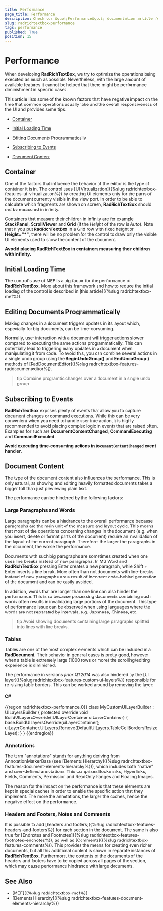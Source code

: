 ```yaml
---
title: Performance
page_title: Performance
description: Check our &quot;Performance&quot; documentation article for the RadRichTextBox {{ site.framework_name }} control.
slug: radrichtextbox-performance
tags: performance
published: True
position: 15
---
```


# Performance

When developing __RadRichTextBox__, we try to optimize the operations being executed as much as possible. Nevertheless, with the large amount of available features it cannot be helped that there might be performance diminishment in specific cases. 

This article lists some of the known factors that have negative impact on the time that common operations usually take and the overall responsiveness of the UI and provides some tips.      

* [Container](#container)

* [Initial Loading Time](#initial-loading-time)

* [Editing Documents Programmatically](#editing-documents-programmatically)

* [Subscribing to Events](#subscribing-to-events)

* [Document Content](#document-content)

## Container

One of the factors that influence the behavior of the editor is the type of container it is in. The control uses [UI Virtualization]({%slug radrichtextbox-features-ui-virtualization%}) by creating UI elements only for the parts of the document currently visible in the view port. In order to be able to calculate which fragments are shown on screen, __RadRichTextBox__ should *not* be measured in infinity.

Containers that measure their children in infinity are for example __StackPanel__, __ScrollViewer__ and __Grid__ (if the *Height* of the row is *Auto*). Note that if you put __RadRichTextBox__ in a Grid row with fixed height or __Height="*"__, there will be no problem for the control to draw only the visible UI elements used to show the content of the document.

__Avodid placing RadRichTextBox in containers measuring their children with infinity.__

## Initial Loading Time

The control's use of MEF is a big factor for the performance of __RadRichTextBox__. More about this framework and how to reduce the initial loading of the control is described in [this article]({%slug radrichtextbox-mef%}).


## Editing Documents Programmatically

Making changes in a document triggers updates in its layout which, especially for big documents, can be time-consuming. 

Normally, user interaction with a document will trigger actions slower compared to executing the same actions programmatically. This can potentially lead to triggering many updates in a document when manipulating it from code. To avoid this, you can combine several actions in a single undo group using the __BeginUndoGroup()__ and __EndUndoGroup()__ methods of [RadDocumentEditor]({%slug radrichtextbox-features-raddocumenteditor%}).

>tip Combine programtic changes over a document in a single undo group.

## Subscribing to Events

__RadRichTextBox__ exposes plenty of events that allow you to capture document changes or command executions. While this can be very convenient when you need to handle user interaction, it is highly recommended to avoid placing complex logic in events that are raised often. Examples for such are __DocumentContentChanged__, __CommandExecuting__ and __CommandExecuted__.

__Avoid executing time-consuming actions in `DocumentContentChanged` event handler.__

## Document Content

The type of the document content also influences the performance. This is only natural, as showing and editing heavily formatted documents takes a bigger toll than just previewing plain text.

The performance can be hindered by the following factors:        

### Large Paragraphs and Words

Large paragraphs can be a hindrance to the overall performance because paragraphs are the main unit of the measure and layout cycle. This means that most of the operations concerning changes in the document (e.g. when you insert, delete or format parts of the document) require an invalidation of the layout of the current paragraph. Therefore, the larger the paragraphs in the document, the worse the performance.        

Documents with such big paragraphs are sometimes created when one uses line breaks instead of new paragraphs. In MS Word and __RadRichTextBox__ pressing Enter creates a new paragraph, while Shift + Enter inserts a line break. More often than not documents with line-breaks instead of new paragraphs are a result of incorrect code-behind generation of the document and can be easily avoided.

In addition, words that are longer than one line can also hinder the performance. This is so because processing documents containing such words often results in invalidating large portions of the document. This type of performance issue can be observed when using languages where the words are not separated by intervals, e.g. Japanese, Chinese, etc.

>tip Avoid showing documents containing large paragraphs splitted into lines with line breaks.

### Tables

Tables are one of the most complex elements which can be included in a __RadDocument__. Their behavior in general cases is pretty good, however when a table is extremely large (1000 rows or more) the scrolling/editing experience is diminished.

The performance in versions *prior Q1 2014* was also hindered by the [UI layer]({%slug radrichtextbox-features-custom-ui-layers%}) responsible for re-sizing table borders. This can be worked around by removing the layer:        

#### __C#__  
{{region radrichtextbox-performance_0}}
    class MyCustomUILayerBuilder : UILayersBuilder
    {
        protected override void BuildUILayersOverride(IUILayerContainer uiLayerContainer)
        {
            base.BuildUILayersOverride(uiLayerContainer);
            uiLayerContainer.UILayers.Remove(DefaultUILayers.TableCellBordersResizeLayer);
        }
    }
{{endregion}}

### Annotations

The term "annotations" stands for anything deriving from AnnotationMarkerBase (see [Elements Hierarchy]({%slug radrichtextbox-features-document-elements-hierarchy%})), which includes both “native” and user-defined annotations. This comprises Bookmarks, Hyperlinks, Fields, Comments, Permission and ReadOnly Ranges and Floating Images.

The reason for the impact on the performance is that these elements are kept in special caches in order to enable the specific action that they implement. The more the annotations, the larger the caches, hence the negative effect on the performance.        

### Headers and Footers, Notes and Comments

It is possible to add [headers and footers]({%slug radrichtextbox-features-headers-and-footers%}) for each section in the document. The same is also true for [Endnotes and Footnotes]({%slug radrichtextbox-features-footnotes-endnotes%}), as well as [Comments]({%slug radrichtextbox-features-comments%}). This provides the means for creating even richer documents, but all this additional content is shown in separate instances of __RadRichTextBox__. Furthermore, the contents of the documents of the headers and footers have to be copied across all pages of the section, which may cause performance hindrance with large documents.

## See Also  
* [MEF]({%slug radrichtextbox-mef%})
* [Elements Hierarchy]({%slug radrichtextbox-features-document-elements-hierarchy%})